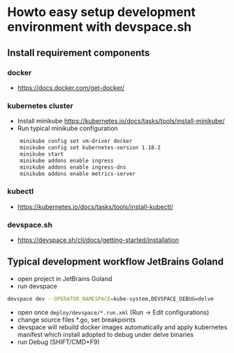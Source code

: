 # Howto easy setup development environment with devspace.sh

## Install requirement components
### docker
- https://docs.docker.com/get-docker/
### kubernetes cluster
- Install minikube https://kubernetes.io/docs/tasks/tools/install-minikube/
- Run typical minikube configuration
```bash
    minikube config set vm-driver docker
    minikube config set kubernetes-version 1.18.2
    minikube start
    minikube addons enable ingress
    minikube addons enable ingress-dns
    minikube addons enable metrics-server
```
### kubectl
- https://kubernetes.io/docs/tasks/tools/install-kubectl/
### devspace.sh
- https://devspace.sh/cli/docs/getting-started/installation


## Typical development workflow JetBrains Goland
- open project in JetBrains Goland
- run devspace
```bash
devspace dev --OPERATOR_NAMESPACE=kube-system,DEVSPACE_DEBUG=delve
```
- open once `deploy/devspace/*.run.xml` (Run -> Edit configurations)
- change source files *.go, set breakpoints
- devspace will rebuild docker images automatically and apply kubernetes manifest which install adopted to debug under delve binaries
- run Debug (SHIFT/CMD+F9) 
